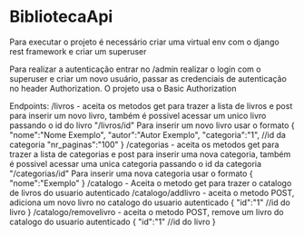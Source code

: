 # BibliotecaApi

Para executar o projeto é necessário criar uma virtual env com o django rest framework e criar um superuser

Para realizar a autenticação entrar no /admin realizar o login com o superuser e criar um novo usuário, passar as credenciais de autenticação no header Authorization.
O projeto usa o Basic Authorization

Endpoints:
/livros - aceita os metodos get para trazer a lista de livros e post para inserir um novo livro, também é possivel acessar um unico livro passando o id do livro "/livros/id"
Para inserir um novo livro usar o formato
{
    "nome":"Nome Exemplo",
    "autor":"Autor Exemplo",
    "categoria":"1", //id da categoria
    "nr_paginas":"100"
}
/categorias - aceita os metodos get para trazer a lista de categorias e post para inserir uma nova categoria, também é possivel acessar uma unica categoria passando o id da categoria "/categorias/id"
Para inserir uma nova categoria usar o formato
{
    "nome":"Exemplo"
}
/catalogo - Aceita o metodo get para trazer o catalogo de livros do usuario autenticado
/catalogo/addlivro - aceita o metodo POST, adiciona um novo livro no catalogo do usuario autenticado
{
    "id":"1" //id do livro
}
/catalogo/removelivro - aceita o metodo POST, remove um livro do catalogo do usuario autenticado
{
    "id":"1" //id do livro
}

